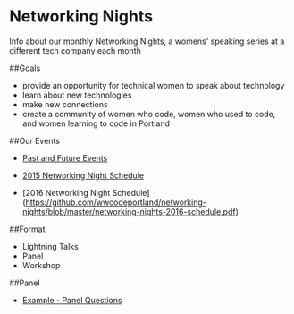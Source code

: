 # Networking Nights
Info about our monthly Networking Nights, a womens' speaking series at a different tech company each month

##Goals

- provide an opportunity for technical women to speak about technology
- learn about new technologies
- make new connections
- create a community of women who code, women who used to code, and women learning to code in Portland

##Our Events

- [Past and Future Events](https://github.com/wwcodeportland/networking-nights/blob/master/networking-nights.md)

- [2015 Networking Night Schedule](https://github.com/wwcodeportland/networking-nights/blob/master/networking-nights-2015-schedule.pdf)

- [2016 Networking Night Schedule] (https://github.com/wwcodeportland/networking-nights/blob/master/networking-nights-2016-schedule.pdf)

##Format

- Lightning Talks 
- Panel 
- Workshop

##Panel

- [Example - Panel Questions](panel-questions.md)
